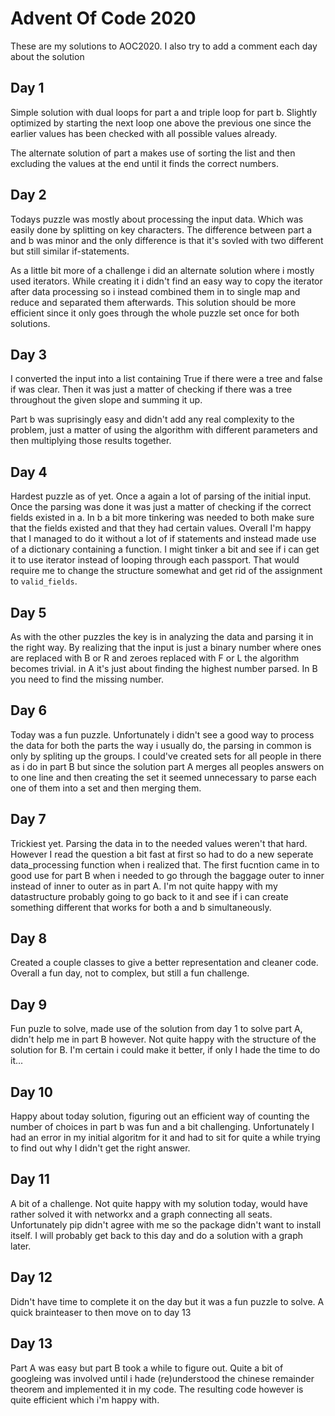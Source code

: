 # Advent Of Code 2020
These are my solutions to AOC2020. I also try to add a comment each day about the solution

## Day 1
Simple solution with dual loops for part a and triple loop for part b. Slightly optimized by starting the next loop one above the previous one since the earlier values has been checked with all possible values already.

The alternate solution of part a makes use of sorting the list and then excluding the values at the end until it finds the correct numbers.

## Day 2
Todays puzzle was mostly about processing the input data. Which was easily done by splitting on key characters. The difference between part a and b was minor and the only difference is that it's sovled with two different but still similar if-statements.

As a little bit more of a challenge i did an alternate solution where i mostly used iterators. While creating it i didn't find an easy way to copy the iterator after data processing so i instead combined them in to single map and reduce and separated them afterwards. This solution should be more efficient since it only goes through the whole puzzle set once for both solutions.

## Day 3
I converted  the input into a list containing True if there were a tree and false if was clear. Then it was just a matter of checking if there was a tree throughout the given slope and summing it up.

Part b was suprisingly easy and didn't add any real complexity to the problem, just a matter of using the algorithm with different parameters and then multiplying those results together.

## Day 4
Hardest puzzle as of yet. Once a again a lot of parsing of the initial input. Once the parsing was done it was just a matter of checking if the correct fields existed in a. In b a bit more tinkering was needed to both make sure that the fields existed and that they had certain values. Overall I'm happy that I managed to do it without a lot of if statements and instead made use of a dictionary containing a function. I might tinker a bit and see if i can get it to use iterator instead of looping through each passport. That would require me to change the structure somewhat and get rid of the assignment to `valid_fields`.

## Day 5
As with the other puzzles the key is in analyzing the data and parsing it in the right way. By realizing that the input is just a binary number where ones are replaced with B or R and zeroes replaced with F or L the algorithm becomes trivial. in A it's just about finding the highest number parsed. In B you need to find the missing number.

## Day 6
Today was a fun puzzle. Unfortunately i didn't see a good way to process the data for both the parts the way i usually do, the parsing in common is only by spliting up the groups. I could've created sets for all people in there as i do in part B but since the solution part A merges all peoples answers on to one line and then creating the set it seemed unnecessary to parse each one of them into a set and then merging them.

## Day 7
Trickiest yet. Parsing the data in to the needed values weren't that hard. However I read the question a bit fast at first so had to do a new seperate data_processing function when i realized that. The first fucntion came in to good use for part B when i needed to go through the baggage outer to inner instead of inner to outer as in part A. I'm not quite happy with my datastructure probably going to go back to it and see if i can create something different that works for both a and b simultaneously.

## Day 8
Created a couple classes to give a better representation and cleaner code. Overall a fun day, not to complex, but still a fun challenge.

## Day 9
Fun puzle to solve, made use of the solution from day 1 to solve part A, didn't help me in part B however. Not quite happy with the structure of the solution for B. I'm certain i could make it better, if only I hade the time to do it...

## Day 10
Happy about today solution, figuring out an efficient way of counting the number of choices in part b was fun and a bit challenging. Unfortunately I had an error in my initial algoritm for it and had to sit for quite a while trying to find out why I didn't get the right answer.

## Day 11
A bit of a challenge. Not quite happy with my solution today, would have rather solved it with networkx and a graph connecting all seats. Unfortunately pip didn't agree with me so the package didn't want to install itself. I will probably get back to this day and do a solution with a graph later.

## Day 12
Didn't have time to complete it on the day but it was a fun puzzle to solve. A quick brainteaser to then move on to day 13

## Day 13
Part A was easy but part B took a while to figure out. Quite a bit of googleing was involved until i hade (re)understood the chinese remainder theorem and implemented it in my code. The resulting code however is quite efficient which i'm happy with.
